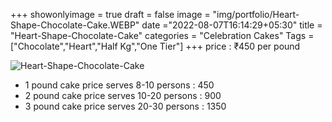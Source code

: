 +++
showonlyimage = true
draft = false
image = "img/portfolio/Heart-Shape-Chocolate-Cake.WEBP"
date ="2022-08-07T16:14:29+05:30"
title = "Heart-Shape-Chocolate-Cake"
categories = "Celebration Cakes"
Tags = ["Chocolate","Heart","Half Kg","One Tier"]
+++
price : ₹450 per pound
<!--more-->
![Heart-Shape-Chocolate-Cake](/img/portfolio/Heart-Shape-Chocolate-Cake.WEBP)
* 1 pound cake price serves 8-10 persons : 450
* 2 pound cake price serves 10-20 persons : 900
* 3 pound cake price serves 20-30 persons : 1350
